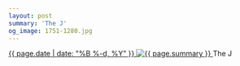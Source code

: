 ```yaml
---
layout: post
summary: 'The J'
og_image: 1751-1280.jpg
---
```


<p>
 <time>
  <a href="/1751">
   {{ page.date | date: "%B %-d, %Y" }}
  </a>
 </time>
 <a href="/1751">
  <img alt="{{ page.summary }}" sizes="(min-width: 700px) 50vw, calc(100vw - 2rem)" src="{{ site.assets_url }}/1751-640.jpg" srcset="{{ site.assets_url }}/1751-320.jpg 320w, {{ site.assets_url }}/1751-640.jpg 640w, {{ site.assets_url }}/1751-960.jpg 960w, {{ site.assets_url }}/1751-1280.jpg 1280w"/>
 </a>
 <span>
  The J
 </span>
</p>

